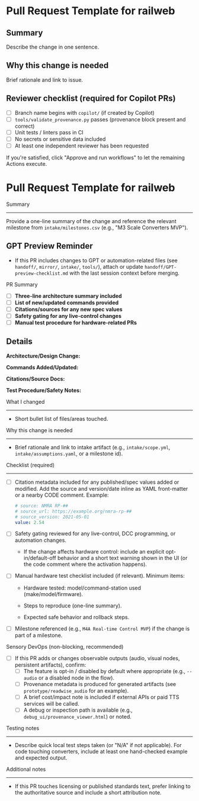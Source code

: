 <!-- Pull Request template for PRs created by Copilot or other agents -->

# Pull Request Template for railweb

## Summary

Describe the change in one sentence.

## Why this change is needed

Brief rationale and link to issue.

## Reviewer checklist (required for Copilot PRs)

- [ ] Branch name begins with `copilot/` (if created by Copilot)
- [ ] `tools/validate_provenance.py` passes (provenance block present and correct)
- [ ] Unit tests / linters pass in CI
- [ ] No secrets or sensitive data included
- [ ] At least one independent reviewer has been requested

If you're satisfied, click "Approve and run workflows" to let the remaining Actions execute.
# Pull Request Template for railweb

Summary

-------

Provide a one-line summary of the change and reference the relevant milestone from `intake/milestones.csv` (e.g., "M3 Scale Converters MVP").

GPT Preview Reminder
--------------------

- If this PR includes changes to GPT or automation-related files (see `handoff/`, `mirror/`, `intake/`, `tools/`), attach or update `handoff/GPT-preview-checklist.md` with the last session context before merging.

PR Summary

- [ ] **Three-line architecture summary included**
- [ ] **List of new/updated commands provided**
- [ ] **Citations/sources for any new spec values**
- [ ] **Safety gating for any live-control changes**
- [ ] **Manual test procedure for hardware-related PRs**

## Details

**Architecture/Design Change:**

<!-- 3-line summary here -->

**Commands Added/Updated:**

<!-- List commands or interfaces -->

**Citations/Source Docs:**

<!-- Reference intake docs, spec files, or other sources -->

**Test Procedure/Safety Notes:**

<!-- Manual test steps or safety validation (for hardware or live systems) -->

What I changed

-------

- Short bullet list of files/areas touched.

Why this change is needed

-------

- Brief rationale and link to intake artifact (e.g., `intake/scope.yml`, `intake/assumptions.yaml`, or a milestone id).

Checklist (required)

-------

- [ ] Citation metadata included for any published/spec values added or modified. Add the source and version/date inline as YAML front-matter or a nearby CODE comment. Example:

  ```yaml
  # source: NMRA RP-##
  # source_url: https://example.org/nmra-rp-##
  # source_version: 2021-05-01
  value: 2.54
  ```

- [ ] Safety gating reviewed for any live-control, DCC programming, or automation changes.

  - If the change affects hardware control: include an explicit opt-in/default-off behavior and a short text warning shown in the UI (or the code comment where the activation happens).

- [ ] Manual hardware test checklist included (if relevant). Minimum items:

  - Hardware tested: model/command-station used (make/model/firmware).

  - Steps to reproduce (one-line summary).

  - Expected safe behavior and rollback steps.

- [ ] Milestone referenced (e.g., `M4A Real-time Control MVP`) if the change is part of a milestone.

Sensory DevOps (non-blocking, recommended)

- [ ] If this PR adds or changes observable outputs (audio, visual nodes, persistent artifacts), confirm:
  - [ ] The feature is opt-in / disabled by default where appropriate (e.g., `--audio` or a disabled node in the flow).
  - [ ] Provenance metadata is produced for generated artifacts (see `prototype/readwise_audio` for an example).
  - [ ] A brief cost/impact note is included if external APIs or paid TTS services will be called.
  - [ ] A debug or inspection path is available (e.g., `debug_ui/provenance_viewer.html`) or noted.

Testing notes

-------

- Describe quick local test steps taken (or "N/A" if not applicable). For code touching converters, include at least one hand-checked example and expected output.

Additional notes

-------

- If this PR touches licensing or published standards text, prefer linking to the authoritative source and include a short attribution note.
